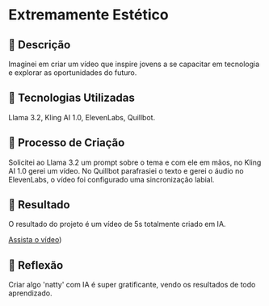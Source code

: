 # Extremamente Estético

## 📒 Descrição
Imaginei em criar um vídeo que inspire jovens a se capacitar em tecnologia e explorar as oportunidades do futuro.

## 🤖 Tecnologias Utilizadas
Llama 3.2, Kling AI 1.0, ElevenLabs, Quillbot.

## 🧐 Processo de Criação
Solicitei ao Llama 3.2 um prompt sobre o tema e com ele em mãos, no Kling AI 1.0 gerei um vídeo. No Quillbot parafrasiei o texto e gerei o áudio no ElevenLabs, o vídeo foi configurado uma sincronização labial. 

## 🚀 Resultado
O resultado do projeto é um vídeo de 5s totalmente criado em IA.

[Assista o vídeo](https://github.com/romuloIA/lab-natty-or-not/blob/main/Estremamente%20Est%C3%A9tico.mp4))

## 💭 Reflexão
Criar algo 'natty' com IA é super gratificante, vendo os resultados de todo aprendizado.
```
